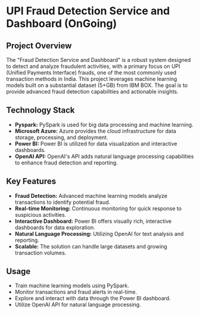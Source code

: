 
# UPI Fraud Detection Service and Dashboard (OnGoing)

## Project Overview

The "Fraud Detection Service and Dashboard" is a robust system designed to detect and analyze fraudulent activities, with a primary focus on UPI (Unified Payments Interface) frauds, one of the most commonly used transaction methods in India. This project leverages machine learning models built on a substantial dataset (5+GB) from IBM BOX. The goal is to provide advanced fraud detection capabilities and actionable insights.

## Technology Stack

- **Pyspark:** PySpark is used for big data processing and machine learning.
- **Microsoft Azure:** Azure provides the cloud infrastructure for data storage, processing, and deployment.
- **Power BI:** Power BI is utilized for data visualization and interactive dashboards.
- **OpenAI API:** OpenAI's API adds natural language processing capabilities to enhance fraud detection and reporting.

## Key Features

- **Fraud Detection:** Advanced machine learning models analyze transactions to identify potential fraud.
- **Real-time Monitoring:** Continuous monitoring for quick response to suspicious activities.
- **Interactive Dashboard:** Power BI offers visually rich, interactive dashboards for data exploration.
- **Natural Language Processing:** Utilizing OpenAI for text analysis and reporting.
- **Scalable:** The solution can handle large datasets and growing transaction volumes.

## Usage

- Train machine learning models using PySpark.
- Monitor transactions and fraud alerts in real-time.
- Explore and interact with data through the Power BI dashboard.
- Utilize OpenAI API for natural language processing.
